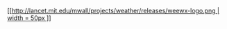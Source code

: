 [[[http://lancet.mit.edu/mwall/projects/weather/releases/weewx-logo.png  | width = 50px ]] ](http://www.weewx.com)